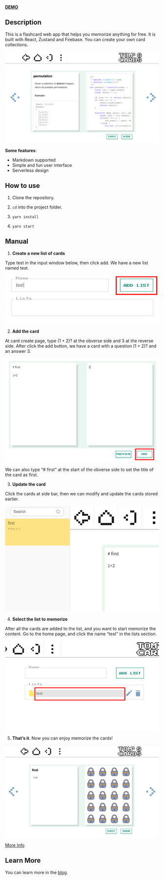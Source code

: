 [**DEMO**](https://flash-cards.vercel.app/local/intro)

## Description

This is a flashcard web app that helps you memorize anything for free. It is built with React, Zustand and Firebase. You can create your own card collections.

![](https://github.com/zjusticy/imgs_lib/blob/master/memoryCardMemBoard.png)

**Some features**:

- Markdown supported
- Simple and fun user interface
- Serverless design

## How to use

1.  Clone the repository.

2.  `cd` into the project folder.

3.  `yarn install`

4.  `yarn start`

## Manual

1. **Create a new list of cards**

Type test in the input window below, then click add. We have a new list named test.

![](https://github.com/zjusticy/imgs_lib/blob/master/addList.png)

2. **Add the card**

At card create page, type ${(1+2)?}$ at the obverse side and ${3}$ at the reverse side. After click the add button, we have a card with a question ${(1+2)?}$ and an answer ${3}$.

![](https://github.com/zjusticy/imgs_lib/blob/master/addCard.png)

We can also type “# first” at the start of the obverse side to set the title of the card as first.

3. **Update the card**

Click the cards at side bar, then we can modify and update the cards stored earlier.

![](https://github.com/zjusticy/imgs_lib/blob/master/update.png)

4. **Select the list to memorize**

After all the cards are added to the list, and you want to start memorize the content. Go to the home page, and click the name “test” in the lists section.

![](https://github.com/zjusticy/imgs_lib/blob/master/memList.png)

5. **That’s it**. Now you can enjoy memorize the cards!

![](https://github.com/zjusticy/imgs_lib/blob/master/memCard.png)

[More Info](https://github.com/zjusticy/flashCards/blob/master/doc/userManual.md)

## Learn More

You can learn more in the [blog](https://zjusticy.github.io/blog/a-flash-cards-project).
